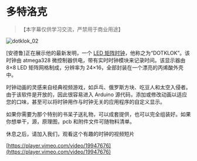 # 多特洛克

> 【本字幕仅供学习交流，严禁用于商业用途】

![](../Images/4143dfc61ff6f038b40ce1bc7a3891ea.png "dotklok_02")

[安德鲁]正在展示他的最新发明，一个 [LED 矩阵时钟](http://www.aomalley.org/dotklok/)，他称之为“DOTKLOK”。该时钟由 atmega328 微控制器供电，带有实时时钟模块来记录时间。该显示器由 8×8 LED 矩阵网格制成，分辨率为 24×16，全部封装在一个漂亮的丙烯酸外壳中。

时钟动画的灵感来自经典视频游戏，如乒乓、俄罗斯方块、吃豆人和太空入侵者。由于该软件是开放的，因此很容易进入 Arduino 源代码，添加或修改动画以适应您的口味，甚至可以将时钟用作与时钟无关的应用程序的自定义显示。

如果你需要为那个特别的书呆子送礼物，可以成套提供，也可以完全组装好。如果你想单干，源，原理图，pcb 和附件文件可随物料清单。

休息之后，请加入我们，观看这个有趣的时钟的视频短片

[https://player.vimeo.com/video/19947676](https://player.vimeo.com/video/19947676)